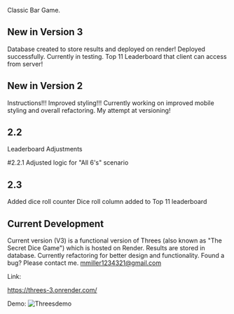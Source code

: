 
Classic Bar Game. 


## New in Version 3

Database created to store results and deployed on render! Deployed successfully. Currently in testing. Top 11 Leaderboard that client can access from server!

## New in Version 2
Instructions!!!
Improved styling!!!
Currently working on improved mobile styling and overall refactoring. 
My attempt at versioning!

## 2.2
Leaderboard Adjustments

#2.2.1
Adjusted logic for "All 6's" scenario

## 2.3
Added dice roll counter
Dice roll column added to Top 11 leaderboard

## Current Development
Current version (V3) is a functional version of Threes (also known as "The Secret Dice Game") which is hosted on Render. Results are stored in database. Currently refactoring for better design and functionality. Found a bug? Please contact me. mmiller1234321@gmail.com

Link:

https://threes-3.onrender.com/

Demo:
![Threesdemo](https://github.com/mmiller1234321/Threes/assets/148365315/829dfba1-a464-48e7-9c8e-29b83241c1f3)
